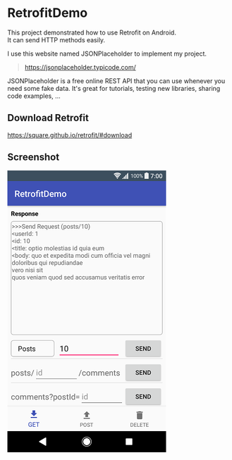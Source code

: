 # RetrofitDemo
This project demonstrated how to use Retrofit on Android.  
It can send HTTP methods easily.

I use this website named JSONPlaceholder to implement my project.
> https://jsonplaceholder.typicode.com/

JSONPlaceholder is a free online REST API that you can use whenever you need some fake data. 
It's great for tutorials, testing new libraries, sharing code examples, ...

## Download Retrofit
<https://square.github.io/retrofit/#download>

## Screenshot
![Screenshot_01](https://raw.githubusercontent.com/chenmingtw/RetrofitDemo/master/README/Screenshot_01.png "Screenshot_01")